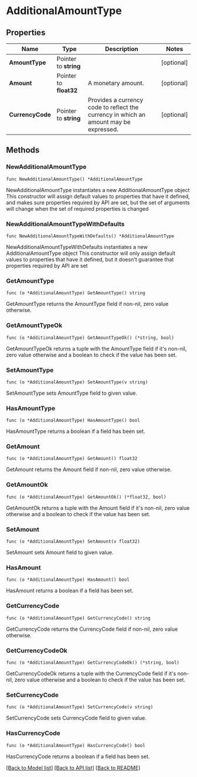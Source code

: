 # AdditionalAmountType

## Properties

Name | Type | Description | Notes
------------ | ------------- | ------------- | -------------
**AmountType** | Pointer to **string** |  | [optional] 
**Amount** | Pointer to **float32** | A monetary amount. | [optional] 
**CurrencyCode** | Pointer to **string** | Provides a currency code to reflect the currency in which an amount may be expressed. | [optional] 

## Methods

### NewAdditionalAmountType

`func NewAdditionalAmountType() *AdditionalAmountType`

NewAdditionalAmountType instantiates a new AdditionalAmountType object
This constructor will assign default values to properties that have it defined,
and makes sure properties required by API are set, but the set of arguments
will change when the set of required properties is changed

### NewAdditionalAmountTypeWithDefaults

`func NewAdditionalAmountTypeWithDefaults() *AdditionalAmountType`

NewAdditionalAmountTypeWithDefaults instantiates a new AdditionalAmountType object
This constructor will only assign default values to properties that have it defined,
but it doesn't guarantee that properties required by API are set

### GetAmountType

`func (o *AdditionalAmountType) GetAmountType() string`

GetAmountType returns the AmountType field if non-nil, zero value otherwise.

### GetAmountTypeOk

`func (o *AdditionalAmountType) GetAmountTypeOk() (*string, bool)`

GetAmountTypeOk returns a tuple with the AmountType field if it's non-nil, zero value otherwise
and a boolean to check if the value has been set.

### SetAmountType

`func (o *AdditionalAmountType) SetAmountType(v string)`

SetAmountType sets AmountType field to given value.

### HasAmountType

`func (o *AdditionalAmountType) HasAmountType() bool`

HasAmountType returns a boolean if a field has been set.

### GetAmount

`func (o *AdditionalAmountType) GetAmount() float32`

GetAmount returns the Amount field if non-nil, zero value otherwise.

### GetAmountOk

`func (o *AdditionalAmountType) GetAmountOk() (*float32, bool)`

GetAmountOk returns a tuple with the Amount field if it's non-nil, zero value otherwise
and a boolean to check if the value has been set.

### SetAmount

`func (o *AdditionalAmountType) SetAmount(v float32)`

SetAmount sets Amount field to given value.

### HasAmount

`func (o *AdditionalAmountType) HasAmount() bool`

HasAmount returns a boolean if a field has been set.

### GetCurrencyCode

`func (o *AdditionalAmountType) GetCurrencyCode() string`

GetCurrencyCode returns the CurrencyCode field if non-nil, zero value otherwise.

### GetCurrencyCodeOk

`func (o *AdditionalAmountType) GetCurrencyCodeOk() (*string, bool)`

GetCurrencyCodeOk returns a tuple with the CurrencyCode field if it's non-nil, zero value otherwise
and a boolean to check if the value has been set.

### SetCurrencyCode

`func (o *AdditionalAmountType) SetCurrencyCode(v string)`

SetCurrencyCode sets CurrencyCode field to given value.

### HasCurrencyCode

`func (o *AdditionalAmountType) HasCurrencyCode() bool`

HasCurrencyCode returns a boolean if a field has been set.


[[Back to Model list]](../README.md#documentation-for-models) [[Back to API list]](../README.md#documentation-for-api-endpoints) [[Back to README]](../README.md)


